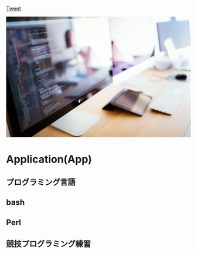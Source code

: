 <a href="https://twitter.com/share?ref_src=twsrc%5Etfw" class="twitter-share-button" data-show-count="false">Tweet</a><script async src="https://platform.twitter.com/widgets.js" charset="utf-8"></script>

![code Logo](images/code_outline.jpg)

# Application(App)

## プログラミング言語

## bash

## Perl

## 競技プログラミング練習
